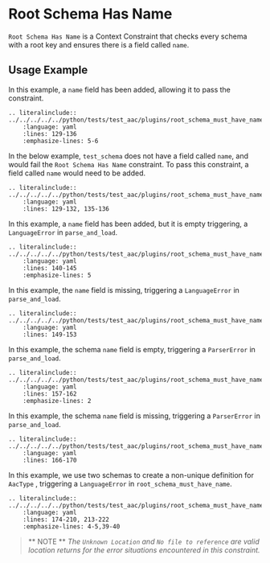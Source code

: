 # Root Schema Has Name
`Root Schema Has Name` is a Context Constraint that checks every schema with a root key and ensures there is a field called `name`.


## Usage Example
In this example, a `name` field has been added, allowing it to pass the constraint.
```{eval-rst}
.. literalinclude:: ../../../../../python/tests/test_aac/plugins/root_schema_must_have_name/test_root_schema_must_have_name.py
    :language: yaml
    :lines: 129-136
    :emphasize-lines: 5-6
```

In the below example, `test_schema` does not have a field called `name`, and would fail the `Root Schema Has Name` constraint. To pass this constraint, a field called `name` would need to be added.
```{eval-rst}
.. literalinclude:: ../../../../../python/tests/test_aac/plugins/root_schema_must_have_name/test_root_schema_must_have_name.py
    :language: yaml
    :lines: 129-132, 135-136

```

In this example, a `name` field has been added, but it is empty triggering, a `LanguageError` in `parse_and_load`.
```{eval-rst}
.. literalinclude:: ../../../../../python/tests/test_aac/plugins/root_schema_must_have_name/test_root_schema_must_have_name.py
    :language: yaml
    :lines: 140-145
    :emphasize-lines: 5
```

In this example, the `name` field is missing, triggering a `LanguageError` in `parse_and_load`.
```{eval-rst}
.. literalinclude:: ../../../../../python/tests/test_aac/plugins/root_schema_must_have_name/test_root_schema_must_have_name.py
    :language: yaml
    :lines: 149-153
```

In this example, the schema `name` field is empty, triggering a `ParserError` in `parse_and_load`.
```{eval-rst}
.. literalinclude:: ../../../../../python/tests/test_aac/plugins/root_schema_must_have_name/test_root_schema_must_have_name.py
    :language: yaml
    :lines: 157-162
    :emphasize-lines: 2
```

In this example, the schema `name` field is missing, triggering a `ParserError` in `parse_and_load`.
```{eval-rst}
.. literalinclude:: ../../../../../python/tests/test_aac/plugins/root_schema_must_have_name/test_root_schema_must_have_name.py
    :language: yaml
    :lines: 166-170
```

In this example, we use two schemas to create a non-unique definition for `AacType` , triggering a `LanguageError` in `root_schema_must_have_name`.
```{eval-rst}
.. literalinclude:: ../../../../../python/tests/test_aac/plugins/root_schema_must_have_name/test_root_schema_must_have_name.py
    :language: yaml
    :lines: 174-210, 213-222
    :emphasize-lines: 4-5,39-40
```

> ** NOTE ** _The `Unknown Location` and `No file to reference` are valid location returns for the error situations encountered in this constraint._
